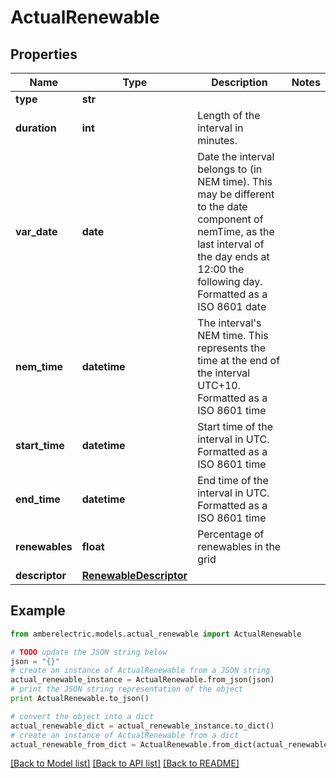 # ActualRenewable


## Properties
Name | Type | Description | Notes
------------ | ------------- | ------------- | -------------
**type** | **str** |  | 
**duration** | **int** | Length of the interval in minutes. | 
**var_date** | **date** | Date the interval belongs to (in NEM time). This may be different to the date component of nemTime, as the last interval of the day ends at 12:00 the following day. Formatted as a ISO 8601 date | 
**nem_time** | **datetime** | The interval&#39;s NEM time. This represents the time at the end of the interval UTC+10. Formatted as a ISO 8601 time | 
**start_time** | **datetime** | Start time of the interval in UTC. Formatted as a ISO 8601 time | 
**end_time** | **datetime** | End time of the interval in UTC. Formatted as a ISO 8601 time | 
**renewables** | **float** | Percentage of renewables in the grid | 
**descriptor** | [**RenewableDescriptor**](RenewableDescriptor.md) |  | 

## Example

```python
from amberelectric.models.actual_renewable import ActualRenewable

# TODO update the JSON string below
json = "{}"
# create an instance of ActualRenewable from a JSON string
actual_renewable_instance = ActualRenewable.from_json(json)
# print the JSON string representation of the object
print ActualRenewable.to_json()

# convert the object into a dict
actual_renewable_dict = actual_renewable_instance.to_dict()
# create an instance of ActualRenewable from a dict
actual_renewable_from_dict = ActualRenewable.from_dict(actual_renewable_dict)
```
[[Back to Model list]](../README.md#documentation-for-models) [[Back to API list]](../README.md#documentation-for-api-endpoints) [[Back to README]](../README.md)



